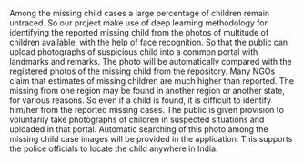 
Among the missing child cases a large percentage of children remain untraced. So our project make use of deep learning methodology for identifying the reported missing child from the photos of multitude of children available, with the help of face recognition. So that the public can upload photographs of suspicious child into a common portal with landmarks and remarks. The photo will be automatically compared with the registered photos of the missing child from the repository.
Many NGOs claim that estimates of missing children  are much higher than reported. The missing from one region may be found in another region or  another state, for various reasons. So even if a child is found, it is  difficult to identify him/her from the reported missing cases. The public is given provision to voluntarily take  photographs of children in suspected situations and  uploaded in that portal. Automatic searching of this  photo among the missing child case images will be  provided in the application. This supports the police  officials to locate the child anywhere in India.


